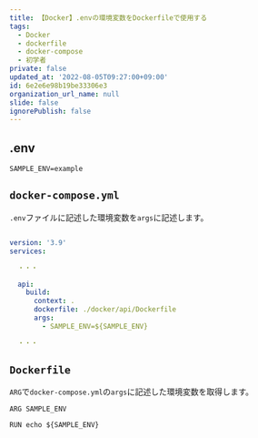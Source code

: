 ```yaml
---
title: 【Docker】.envの環境変数をDockerfileで使用する
tags:
  - Docker
  - dockerfile
  - docker-compose
  - 初学者
private: false
updated_at: '2022-08-05T09:27:00+09:00'
id: 6e2e6e98b19be33306e3
organization_url_name: null
slide: false
ignorePublish: false
---
```


## .env
```.env
SAMPLE_ENV=example
```

## `docker-compose.yml`
`.env`ファイルに記述した環境変数を`args`に記述します。
```docker-compose.yml

version: '3.9'
services:

  ・・・

  api:
    build:
      context: .
      dockerfile: ./docker/api/Dockerfile
      args:
        - SAMPLE_ENV=${SAMPLE_ENV}

  ・・・

```

## `Dockerfile`
`ARG`で`docker-compose.yml`の`args`に記述した環境変数を取得します。
```Dockerfile:Dockerfile
ARG SAMPLE_ENV

RUN echo ${SAMPLE_ENV}
```

